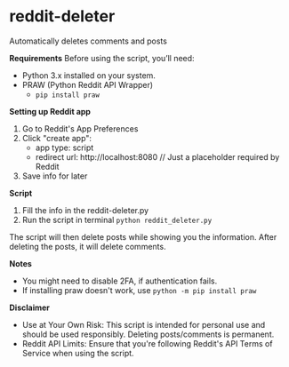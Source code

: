 # reddit-deleter
Automatically deletes comments and posts

**Requirements**
Before using the script, you’ll need:
- Python 3.x installed on your system.
- PRAW (Python Reddit API Wrapper)
  * ```pip install praw```
 
**Setting up Reddit app**
1. Go to Reddit's App Preferences
2. Click "create app":
   - app type: script
   - redirect url: http://localhost:8080 // Just a placeholder required by Reddit
3. Save info for later

**Script**
1. Fill the info in the reddit-deleter.py
2. Run the script in terminal ```python reddit_deleter.py```

The script will then delete posts while showing you the information. After deleting the posts, it will delete comments.

**Notes**
- You might need to disable 2FA, if authentication fails.
- If installing praw doesn't work, use ```python -m pip install praw```

**Disclaimer**
- Use at Your Own Risk: This script is intended for personal use and should be used responsibly. Deleting posts/comments is permanent.
- Reddit API Limits: Ensure that you're following Reddit's API Terms of Service when using the script.
